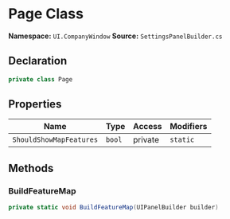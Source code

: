 # Page Class

**Namespace:** `UI.CompanyWindow`
**Source:** `SettingsPanelBuilder.cs`

## Declaration

```csharp
private class Page
```

## Properties

| Name | Type | Access | Modifiers |
|------|------|--------|-----------|
| `ShouldShowMapFeatures` | `bool` | private | `static` |

## Methods

### BuildFeatureMap

```csharp
private static void BuildFeatureMap(UIPanelBuilder builder)
```

